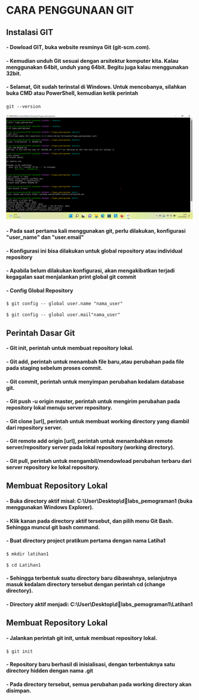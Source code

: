 # CARA PENGGUNAAN GIT

## Instalasi GIT

#### - Dowload GIT, buka website resminya Git (git-scm.com).
#### - Kemudian unduh Git sesuai dengan arsitektur komputer kita. Kalau menggunakan 64bit, unduh yang 64bit. Begitu juga kalau menggunakan 32bit.
#### - Selamat, Git sudah terinstal di Windows. Untuk mencobanya, silahkan buka CMD atau PowerShell, kemudian ketik perintah
```
git --version
```
![Gambar1](gambar/gambar1.png)

#### - Pada saat pertama kali menggunakan git, perlu dilakukan, konfigurasi "user_name" dan "user.email"
#### - Konfigurasi ini bisa dilakukan untuk global repository atau individual repository
#### - Apabila belum dilakukan konfigurasi, akan mengakibatkan terjadi kegagalan saat menjalankan print global git commit


#### - Config Global Repository
```
$ git config -- global user.name "nama_user"
```
```
$ git config -- global user.mail"nama_user"
```

## Perintah Dasar Git

#### - Git init, perintah untuk membuat repository lokal.
#### - Git add, perintah untuk menambah file baru,atau perubahan pada file pada staging sebelum proses commit. 
#### - Git commit, perintah untuk menyimpan perubahan kedalam database git.
#### - Git push -u origin master, perintah untuk mengirim perubahan pada repository lokal menuju server repository.
#### - Git clone [url], perintah untuk membuat working directory yang diambil dari repository server.
#### - Git remote add origin [url], perintah untuk menambahkan remote server/repository server pada lokal repository (working directory).
#### - Git pull, perintah untuk mengambil/mendowload perubahan terbaru dari server repository ke lokal repository.

## Membuat Repository Lokal

#### - Buka directory aktif misal: C:\User\Desktop\dlabs_pemograman1 (buka menggunakan Windows Explorer).
#### - Klik kanan pada directory aktif tersebut, dan pilih menu Git Bash. Sehingga muncul git bash command.
#### - Buat directory project pratikum pertama dengan nama Latiha1
```
$ mkdir latihan1
```
```
$ cd Latihan1
```
#### - Sehingga terbentuk suatu directory baru dibawahnya, selanjutnya masuk kedalam directory tersebut dengan perintah cd (change directory).
#### - Directory aktif menjadi: C:\User\Desktop\dlabs_pemograman1\Latihan1

## Membuat Repository Lokal 

#### - Jalankan perintah git init, untuk membuat repository lokal.
```
$ git init
```

#### - Repository baru berhasil di inisialisasi, dengan terbentuknya satu directory hidden dengan nama .git
#### - Pada directory tersebut, semua perubahan pada working directory akan disimpan.


